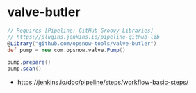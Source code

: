 # valve-butler

```groovy
// Requires [Pipeline: GitHub Groovy Libraries]
// https://plugins.jenkins.io/pipeline-github-lib
@Library("github.com/opsnow-tools/valve-butler")
def pump = new com.opsnow.valve.Pump()

pump.prepare()
pump.scan()
```

* <https://jenkins.io/doc/pipeline/steps/workflow-basic-steps/>
